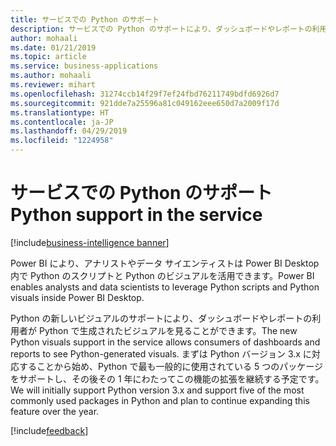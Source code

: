 ```yaml
---
title: サービスでの Python のサポート
description: サービスでの Python のサポートにより、ダッシュボードやレポートの利用者が Python で生成されたビジュアルを見ることができます。
author: mohaali
ms.date: 01/21/2019
ms.topic: article
ms.service: business-applications
ms.author: mohaali
ms.reviewer: mihart
ms.openlocfilehash: 31274ccb14f29f7ef24fbd76211749bdfd6926d7
ms.sourcegitcommit: 921dde7a25596a81c049162eee650d7a2009f17d
ms.translationtype: HT
ms.contentlocale: ja-JP
ms.lasthandoff: 04/29/2019
ms.locfileid: "1224958"
---
```

# <a name="python-support-in-the-service"></a><span data-ttu-id="f9db5-103">サービスでの Python のサポート</span><span class="sxs-lookup"><span data-stu-id="f9db5-103">Python support in the service</span></span>

[!include[business-intelligence banner](../../../includes/business-intelligence.md)]

<span data-ttu-id="f9db5-104">Power BI により、アナリストやデータ サイエンティストは Power BI Desktop 内で Python のスクリプトと Python のビジュアルを活用できます。</span><span class="sxs-lookup"><span data-stu-id="f9db5-104">Power BI enables analysts and data scientists to leverage Python scripts and Python visuals inside Power BI Desktop.</span></span>
 
<span data-ttu-id="f9db5-105">Python の新しいビジュアルのサポートにより、ダッシュボードやレポートの利用者が Python で生成されたビジュアルを見ることができます。</span><span class="sxs-lookup"><span data-stu-id="f9db5-105">The new Python visuals support in the service allows consumers of dashboards and reports to see Python-generated visuals.</span></span> <span data-ttu-id="f9db5-106">まずは Python バージョン 3.x に対応することから始め、Python で最も一般的に使用されている 5 つのパッケージをサポートし、その後その 1 年にわたってこの機能の拡張を継続する予定です。</span><span class="sxs-lookup"><span data-stu-id="f9db5-106">We will initially support Python version 3.x and support five of the most commonly used packages in Python and plan to continue expanding this feature over the year.</span></span>

[!include[feedback](../../includes/service-feedback.md)]